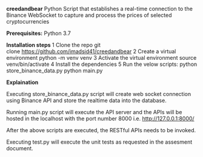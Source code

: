 **creedandbear**
Python Script that establishes a real-time connection to the Binance WebSocket to capture and process the prices of selected cryptocurrencies

**Prerequisites:**
Python 3.7

**Installation steps**
	1	Clone the repo git clone https://github.com/imadsid41/creedandbear
	2	Create a virtual environment python -m venv venv
	3	Activate the virtual environment source venv/bin/activate
	4	Install the dependencies
	5	Run the velow scripts: python store_binance_data.py python main.py

**Explaination**

Executing store_binance_data.py script will create web socket connection using Binance API and store the realtime data into the database.

Running main.py script will execute the API server and the APIs will be hosted in the localhost with the port number 8000 i.e. http://127.0.0.1:8000/

After the above scripts are executed, the RESTful APIs needs to be invoked.

Executing test.py will execute the unit tests as requested in the assesment document.
